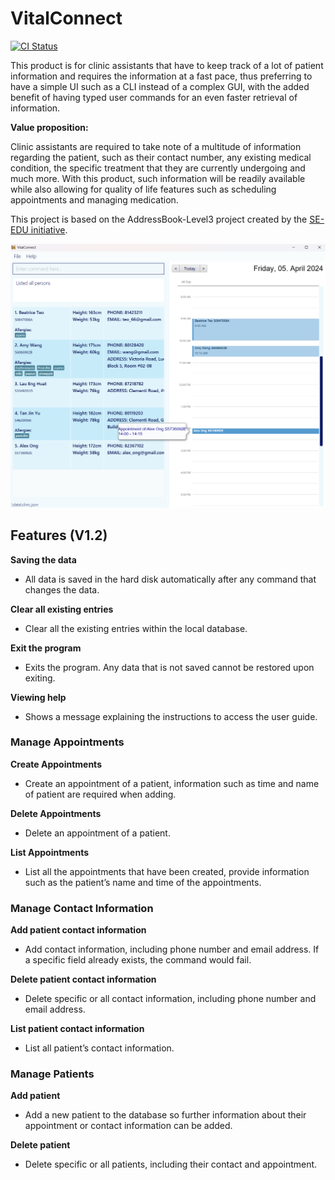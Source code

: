 # VitalConnect

[![CI Status](https://github.com/AY2324S2-CS2103T-W08-2/tp/workflows/Java%20CI/badge.svg)](https://github.com/AY2324S2-CS2103T-W08-2/tp/actions)

This product is for clinic assistants that have to keep track of a lot of patient information and requires 
the information at a fast pace, thus preferring to have a simple UI such as a CLI instead of a complex GUI, 
with the added benefit of having typed user commands for an even faster retrieval of information.

__Value proposition:__

Clinic assistants are required to take note of a multitude of information regarding the patient, 
such as their contact number, any existing medical condition, the specific treatment that they are currently undergoing and much more. 
With this product, such information will be readily available while also allowing for quality of life features such as scheduling 
appointments and managing medication.

This project is based on the AddressBook-Level3 project created by the [SE-EDU initiative](https://se-education.org).

![Ui](docs/images/Ui.png)

## Features (V1.2)
__Saving the data__

* All data is saved in the hard disk automatically after any command that changes the data.

__Clear all existing entries__

* Clear all the existing entries within the local database.


__Exit the program__

* Exits the program. Any data that is not saved cannot be restored upon exiting.

__Viewing help__

* Shows a message explaining the instructions to access the user guide.

### Manage Appointments

__Create Appointments__

* Create an appointment of a patient, information such as time and name of patient are required when adding.


__Delete Appointments__

* Delete an appointment of a patient.

__List Appointments__

* List all the appointments that have been created, provide information such as the patient’s name and time of the appointments.

### Manage Contact Information

__Add patient contact information__

* Add contact information, including phone number and email address. If a specific field already exists, the command would fail.

__Delete patient contact information__

* Delete specific or all contact information, including phone number and email address.

__List patient contact information__

* List all patient’s contact information.

### Manage Patients
__Add patient__

* Add a new patient to the database so further information about their appointment or contact information can be added.

__Delete patient__

* Delete specific or all patients, including their contact and appointment.








